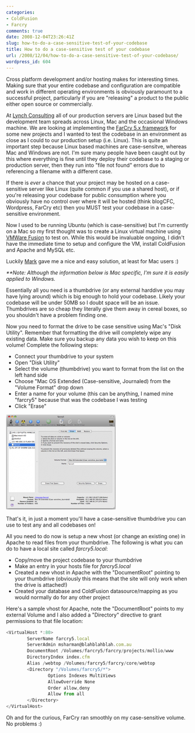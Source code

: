 ```yaml
---
categories:
- ColdFusion
- Farcry
comments: true
date: 2008-12-04T23:26:41Z
slug: how-to-do-a-case-sensitive-test-of-your-codebase
title: How to do a case-sensitive test of your codebase
url: /2008/12/04/how-to-do-a-case-sensitive-test-of-your-codebase/
wordpress_id: 604
---
```


Cross platform development and/or hosting makes for interesting times. Making sure that your entire codebase and configuration are compatible and work in different operating environments is obviously paramount to a successful project, particularly if you are "releasing" a product to the public either open source or commercially.

At [Lynch Consulting](http://www.lynchconsulting.com.au/) all of our production servers are Linux based but the development team spreads across Linux, Mac and the occasional Windows machine. We are looking at implementing the [FarCry 5.x framework](http://www.farcrycore.org/) for some new projects and I wanted to test the codebase in an environment as close as I could to our production setup (i.e. Linux). This is quite an important step because Linux based machines are case-sensitve, whereas Mac and Windows are not. I'm sure many people have been caught out by this where everything is fine until they deploy their codebase to a staging or production server, then they run into "file not found" errors due to referencing a filename with a different case.

If there is _ever_ a chance that your project may be hosted on a case-sensitive server like Linux (quite common if you use a shared host), or if you're releasing your codebase for public consumption where you obviously have no control over where it will be hosted (think blogCFC, Wordpress, FarCry etc) then you MUST test your codebase in a case-sensitive environment.

Now I used to be running Ubuntu (which is case-sensitive) but I'm currently on a Mac so my first thought was to create a Linux virtual machine using [VMWare Fusion](http://www.vmware.com/products/fusion/) to test on. While this would be invaluable ongoing, I didn't have the immediate time to setup and configure the VM, install ColdFusion and Apache and MySQL etc.

Luckily [Mark](http://www.lynchconsulting.com.au/blog) gave me a nice and easy solution, at least for Mac users :)

_**Note: Although the information below is Mac specific, I'm sure it is easily applied to Windows._

Essentially all you need is a thumbdrive (or any external harddive you may have lying around) which is big enough to hold your codebase. Likely your codebase will be under 50MB so I doubt space will be an issue. Thumbdrives are so cheap they literally give them away in cereal boxes, so you shouldn't have a problem finding one.

Now you need to format the drive to be case sensitive using Mac's "Disk Utility". Remember that formatting the drive will completely wipe any existing data. Make sure you backup any data you wish to keep on this volume! Complete the following steps:

  * Connect your thumbdrive to your system
  * Open "Disk Utility"
  * Select the volume (thumbdrive) you want to format from the list on the left hand side
  * Choose "Mac OS Extended (Case-sensitive, Journaled) from the "Volume Format" drop down
  * Enter a name for your volume (this can be anything, I named mine "farcry5" because that was the codebase I was testing
  * Click "Erase"

[![](/images/uploads/2008/12/diskutil_complete-300x260.png)](/images/uploads/2008/12/diskutil_complete.png)

That's it, in just a moment you'll have a case-sensitive thumbdrive you can use to test any and all codebases on!

All you need to do now is setup a new vhost (or change an existing one) in Apache to read files from your thumbdrive. The following is what you can do to have a local site called _farcry5.local_:


  * Copy/move the project codebase to your thumbdrive
  * Make an entry in your hosts file for _farcry5.local_
  * Created a new vhost in Apache with the "DocumentRoot" pointing to your thumbdrive (obviously this means that the site will only work when the drive is attached!)
  * Created your database and ColdFusion datasource/mapping as you would normally do for any other project

Here's a sample vhost for Apache, note the "DocumentRoot" points to my external Volume and I also added a "Directory" directive to grant permissions to that file location:

``` javascript
<VirtualHost *:80>
        ServerName farcry5.local
        ServerAdmin msharman@blahblahblah.com.au
        DocumentRoot /Volumes/farcry5/farcry/projects/mollio/www
        DirectoryIndex index.cfm
        Alias /webtop /Volumes/farcry5/farcry/core/webtop
        <Directory "/Volumes/farcry5/*">
                Options Indexes MultiViews
                AllowOverride None
                Order allow,deny
                Allow from all
        </Directory>
</VirtualHost>
```

Oh and for the curious, FarCry ran smoothly on my case-sensitive volume. No problems :)
